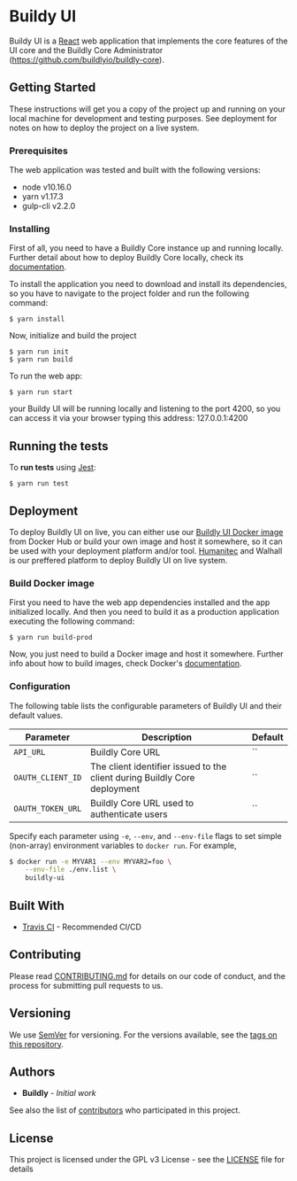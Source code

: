 # Buildy UI

Buildy UI is a [React](https://reactjs.org/) web application that implements the core features of the UI core and the Buildly Core Administrator (https://github.com/buildlyio/buildly-core).

## Getting Started

These instructions will get you a copy of the project up and running on your local machine for development and testing purposes. See deployment for notes on how to deploy the project on a live system.

### Prerequisites

The web application was tested and built with the following versions: 

- node v10.16.0
- yarn v1.17.3
- gulp-cli v2.2.0

### Installing

First of all, you need to have a Buildly Core instance up and running locally.
Further detail about how to deploy Buildly Core locally, check its [documentation](https://buildly-core.readthedocs.io/en/latest/).

To install the application you need to download and install its dependencies, so you have to navigate to the project folder and run the following command:

```
$ yarn install
```

Now, initialize and build the project

```
$ yarn run init
$ yarn run build
```

To run the web app:

```
$ yarn run start
```

your Buildy UI will be running locally and listening to the port 4200, so you can access it via your browser typing this address: 127.0.0.1:4200

## Running the tests

To **run tests** using [Jest](https://jestjs.io/): 

```
$ yarn run test
```

## Deployment

To deploy Buildly UI on live, you can either use our [Buildly UI Docker image](https://hub.docker.com/r/buildly/buildly-ui) from Docker Hub or build your own image and host it somewhere, so it can be used with your deployment platform and/or tool.
[Humanitec](https://humanitec.com) and Walhall is our preffered platform to deploy Buildly UI on live system.

### Build Docker image

First you need to have the web app dependencies installed and the app initialized locally.
And then you need to build it as a production application executing the following command:

```
$ yarn run build-prod
```

Now, you just need to build a Docker image and host it somewhere. Further info about how to build images, check Docker's [documentation](https://docs.docker.com/).

### Configuration

The following table lists the configurable parameters of Buildly UI and their default values.

|             Parameter               |            Description             |                    Default                |
|-------------------------------------|------------------------------------|-------------------------------------------|
| `API_URL`                           | Buildly Core URL                   | ``      |
| `OAUTH_CLIENT_ID`                   | The client identifier issued to the client during Buildly Core deployment  | `` |
| `OAUTH_TOKEN_URL`                   | Buildly Core URL used to authenticate users | `` |

Specify each parameter using `-e`, `--env`, and `--env-file` flags to set simple (non-array) environment variables to `docker run`. For example,

```bash
$ docker run -e MYVAR1 --env MYVAR2=foo \
    --env-file ./env.list \
    buildly-ui
```

## Built With

* [Travis CI](https://travis-ci.org/) - Recommended CI/CD

## Contributing

Please read [CONTRIBUTING.md](https://github.com/buildlyio/docs/blob/master/CONTRIBUTING.md) for details on our code of conduct, and the process for submitting pull requests to us.

## Versioning

We use [SemVer](http://semver.org/) for versioning. For the versions available, see the [tags on this repository](https://github.com/your/project/tags). 

## Authors

* **Buildly** - *Initial work*

See also the list of [contributors](https://github.com/buildlyio/buildly-ui-react/graphs/contributors) who participated in this project.

## License

This project is licensed under the GPL v3 License - see the [LICENSE](LICENSE) file for details
